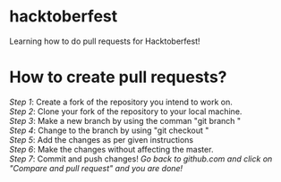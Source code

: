 # hacktoberfest
Learning how to do pull requests for Hacktoberfest!

# How to create pull requests?
<em>Step 1</em>: Create a fork of the repository you intend to work on. <br/>
<em>Step 2</em>: Clone your fork of the repository to your local machine. <br/>
<em>Step 3</em>: Make a new branch by using the comman "git branch <BRANCH NAME>" <br/>
<em>Step 4</em>: Change to the branch by using "git checkout <BRANCH NAME>" <br/>
<em>Step 5</em>: Add the changes as per given instructions  <br/>
<em>Step 6</em>: Make the changes without affecting the master. <br/>
<em>Step 7</em>: Commit and push changes!
<em>Go back to github.com and click on "Compare and pull request" and you are done!</em>
